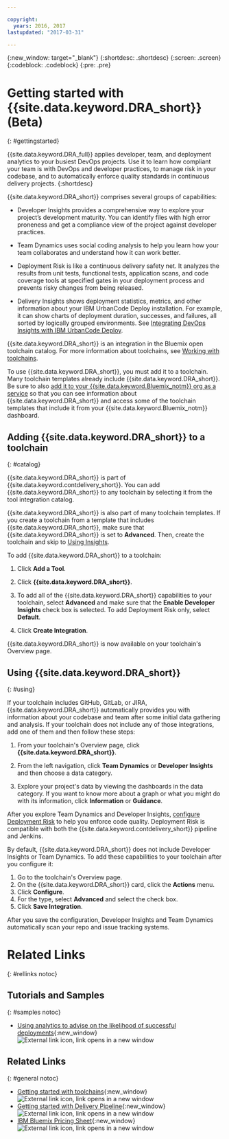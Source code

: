 ```yaml
---

copyright:
  years: 2016, 2017
lastupdated: "2017-03-31"

---
```


{:new_window: target="_blank"}
{:shortdesc: .shortdesc}
{:screen: .screen}
{:codeblock: .codeblock}
{:pre: .pre}

# Getting started with {{site.data.keyword.DRA_short}} (Beta)
{: #gettingstarted}

{{site.data.keyword.DRA_full}} applies developer, team, and deployment analytics to your busiest DevOps projects. Use it to learn how compliant your team is with DevOps and developer practices, to manage risk in your codebase, and to automatically enforce quality standards in continuous delivery projects.
{:shortdesc}

{{site.data.keyword.DRA_short}} comprises several groups of capabilities:

   * Developer Insights provides a comprehensive way to explore your project’s development maturity. You can identify files with high error proneness and get a compliance view of the project against developer practices.

   * Team Dynamics uses social coding analysis to help you learn how your team collaborates and understand how it can work better.

   * Deployment Risk is like a continuous delivery safety net. It analyzes the results from unit tests, functional tests, application scans, and code coverage tools at specified gates in your deployment process and prevents risky changes from being released.

   * Delivery Insights shows deployment statistics, metrics, and other information about your IBM UrbanCode Deploy installation. For example, it can show charts of deployment duration, successes, and failures, all sorted by logically grouped environments. See [Integrating DevOps Insights with IBM UrbanCode Deploy](/docs/services/DevOpsInsights/uc_insights_overview.html).

{{site.data.keyword.DRA_short}} is an integration in the Bluemix open toolchain catalog. For more information about toolchains, see [Working with toolchains](/docs/services/ContinuousDelivery/toolchains_working.html).

To use {{site.data.keyword.DRA_short}}, you must add it to a toolchain. Many toolchain templates already include {{site.data.keyword.DRA_short}}. Be sure to also [add it to your {{site.data.keyword.Bluemix_notm}} org as a service](/docs/services/reqnsi.html) so that you can see information about {{site.data.keyword.DRA_short}} and access some of the toolchain templates that include it from your {{site.data.keyword.Bluemix_notm}} dashboard.  

## Adding {{site.data.keyword.DRA_short}} to a toolchain
{: #catalog}

{{site.data.keyword.DRA_short}} is part of {{site.data.keyword.contdelivery_short}}. You can add {{site.data.keyword.DRA_short}} to any toolchain by selecting it from the tool integration catalog.

{{site.data.keyword.DRA_short}} is also part of many toolchain templates. If you create a toolchain from a template that includes {{site.data.keyword.DRA_short}}, make sure that {{site.data.keyword.DRA_short}} is set to **Advanced**. Then, create the toolchain and skip to [Using Insights](/docs/services/DevOpsInsights/index.html#using).

To add {{site.data.keyword.DRA_short}} to a toolchain:

1. Click **Add a Tool**.

2. Click **{{site.data.keyword.DRA_short}}**.

3. To add all of the {{site.data.keyword.DRA_short}} capabilities to your toolchain, select **Advanced** and make sure that the **Enable Developer Insights** check box is selected. To add Deployment Risk only, select **Default**. 

4. Click **Create Integration**.

{{site.data.keyword.DRA_short}} is now available on your toolchain's Overview page.

## Using {{site.data.keyword.DRA_short}}
{: #using}

If your toolchain includes GitHub, GitLab, or JIRA, {{site.data.keyword.DRA_short}} automatically provides you with information about your codebase and team after some initial data gathering and analysis. If your toolchain does not include any of those integrations, add one of them and then follow these steps:

1. From your toolchain's Overview page, click **{{site.data.keyword.DRA_short}}**.

2. From the left navigation, click **Team Dynamics** or **Developer Insights** and then choose a data category.

3. Explore your project's data by viewing the dashboards in the data category. If you want to know more about a graph or what you might do with its information, click **Information** or **Guidance**.

After you explore Team Dynamics and Developer Insights, [configure Deployment Risk](/docs/services/DevOpsInsights/insights_risk.html) to help you enforce code quality. Deployment Risk is compatible with both the {{site.data.keyword.contdelivery_short}} pipeline and Jenkins.   

By default, {{site.data.keyword.DRA_short}} does not include Developer Insights or Team Dynamics. To add these capabilities to your toolchain after you configure it:

1. Go to the toolchain's Overview page.
2. On the {{site.data.keyword.DRA_short}} card, click the **Actions** menu.
3. Click **Configure**.
4. For the type, select **Advanced** and select the check box.
5. Click **Save Integration**.

After you save the configuration, Developer Insights and Team Dynamics automatically scan your repo and issue tracking systems.

# Related Links
{: #rellinks notoc}

## Tutorials and Samples
{: #samples notoc}

* [Using analytics to advise on the likelihood of successful deployments](https://www.ibm.com/devops/method/content/deliver/tool_deployment_risk_analytics/){:new_window} ![External link icon, link opens in a new window](images/launch--glyph.svg)

## Related Links
{: #general notoc}

* [Getting started with toolchains](https://new-console.ng.bluemix.net/docs/toolchains/toolchains_overview.html){:new_window} ![External link icon, link opens in a new window](images/launch--glyph.svg)
* [Getting started with Delivery Pipeline](https://new-console.ng.bluemix.net/docs/services/DeliveryPipeline/index.html){:new_window} ![External link icon, link opens in a new window](images/launch--glyph.svg)
* [IBM Bluemix Pricing Sheet](https://new-console.ng.bluemix.net/pricing/){:new_window} ![External link icon, link opens in a new window](images/launch--glyph.svg)
